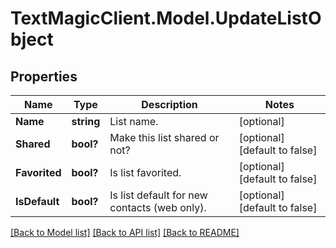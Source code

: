 # TextMagicClient.Model.UpdateListObject
## Properties

Name | Type | Description | Notes
------------ | ------------- | ------------- | -------------
**Name** | **string** | List name. | [optional] 
**Shared** | **bool?** | Make this list shared or not? | [optional] [default to false]
**Favorited** | **bool?** | Is list favorited. | [optional] [default to false]
**IsDefault** | **bool?** | Is list default for new contacts (web only). | [optional] [default to false]

[[Back to Model list]](../README.md#documentation-for-models) [[Back to API list]](../README.md#documentation-for-api-endpoints) [[Back to README]](../README.md)

